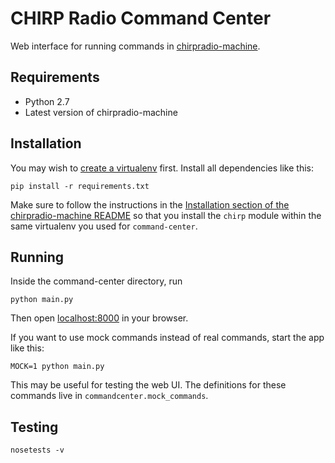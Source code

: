 # CHIRP Radio Command Center

Web interface for running commands in [chirpradio-machine](https://github.com/chirpradio/chirpradio-machine/).

## Requirements

- Python 2.7
- Latest version of chirpradio-machine

## Installation

You may wish to [create a virtualenv](https://virtualenv.pypa.io/en/stable/) first.
Install all dependencies like this:

```
pip install -r requirements.txt
```

Make sure to follow the instructions in the
[Installation section of the chirpradio-machine README](https://github.com/chirpradio/chirpradio-machine/#installation)
so that you install the `chirp` module within the same virtualenv you used for `command-center`.


## Running

Inside the command-center directory, run

```
python main.py
```

Then open [localhost:8000](http://localhost:8000) in your browser.

If you want to use mock commands instead of real commands, start the
app like this:

````
MOCK=1 python main.py
````

This may be useful for testing the web UI. The definitions for these
commands live in `commandcenter.mock_commands`.

## Testing

```
nosetests -v
```
